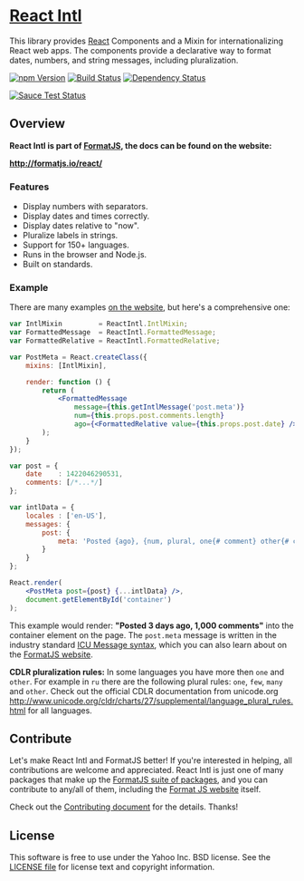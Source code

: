 [React Intl][]
==============

This library provides [React][] Components and a Mixin for internationalizing React web apps. The components provide a declarative way to format dates, numbers, and string messages, including pluralization.

[![npm Version][npm-badge]][npm]
[![Build Status][travis-badge]][travis]
[![Dependency Status][david-badge]][david]

[![Sauce Test Status](https://saucelabs.com/browser-matrix/react-intl.svg)](https://saucelabs.com/u/react-intl)

Overview
--------

**React Intl is part of [FormatJS][], the docs can be found on the website:**

**<http://formatjs.io/react/>**

### Features

- Display numbers with separators.
- Display dates and times correctly.
- Display dates relative to "now".
- Pluralize labels in strings.
- Support for 150+ languages.
- Runs in the browser and Node.js.
- Built on standards.

### Example

There are many examples [on the website][React Intl], but here's a comprehensive one:

```jsx
var IntlMixin         = ReactIntl.IntlMixin;
var FormattedMessage  = ReactIntl.FormattedMessage;
var FormattedRelative = ReactIntl.FormattedRelative;

var PostMeta = React.createClass({
    mixins: [IntlMixin],

    render: function () {
        return (
            <FormattedMessage
                message={this.getIntlMessage('post.meta')}
                num={this.props.post.comments.length}
                ago={<FormattedRelative value={this.props.post.date} />} />
        );
    }
});

var post = {
    date    : 1422046290531,
    comments: [/*...*/]
};

var intlData = {
    locales : ['en-US'],
    messages: {
        post: {
            meta: 'Posted {ago}, {num, plural, one{# comment} other{# comments}}'
        }
    }
};

React.render(
    <PostMeta post={post} {...intlData} />,
    document.getElementById('container')
);
```

This example would render: **"Posted 3 days ago, 1,000 comments"** into the container element on the page. The `post.meta` message is written in the industry standard [ICU Message syntax][], which you can also learn about on the [FormatJS website][FormatJS].

**CDLR pluralization rules:** In some languages you have more then `one` and `other`. For example in `ru` there are the following plural rules: `one`, `few`, `many` and `other`.
Check out the official CDLR documentation from unicode.org http://www.unicode.org/cldr/charts/27/supplemental/language_plural_rules.html for all languages.

Contribute
---------

Let's make React Intl and FormatJS better! If you're interested in helping, all contributions are welcome and appreciated. React Intl is just one of many packages that make up the [FormatJS suite of packages][FormatJS GitHub], and you can contribute to any/all of them, including the [Format JS website][FormatJS] itself.

Check out the [Contributing document][CONTRIBUTING] for the details. Thanks!


License
-------

This software is free to use under the Yahoo Inc. BSD license.
See the [LICENSE file][] for license text and copyright information.


[React Intl]: http://formatjs.io/react/
[npm]: https://www.npmjs.org/package/react-intl
[npm-badge]: https://img.shields.io/npm/v/react-intl.svg?style=flat-square
[david]: https://david-dm.org/yahoo/react-intl
[david-badge]: https://img.shields.io/david/yahoo/react-intl.svg?style=flat-square
[travis]: https://travis-ci.org/yahoo/react-intl
[travis-badge]: https://img.shields.io/travis/yahoo/react-intl/master.svg?style=flat-square
[React]: http://facebook.github.io/react/
[FormatJS]: http://formatjs.io/
[FormatJS GitHub]: http://formatjs.io/github/
[ICU Message syntax]: http://formatjs.io/guide/#messageformat-syntax
[CONTRIBUTING]: https://github.com/yahoo/react-intl/blob/master/CONTRIBUTING.md
[LICENSE file]: https://github.com/yahoo/react-intl/blob/master/LICENSE.md
